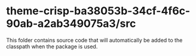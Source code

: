 # theme-crisp-ba38053b-34cf-4f6c-90ab-a2ab349075a3/src

This folder contains source code that will automatically be added to the classpath when
the package is used.
